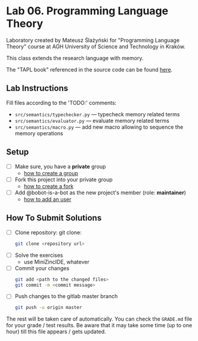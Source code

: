 # Lab 06. Programming Language Theory

Laboratory created by Mateusz Ślażyński for "Programming Language Theory" course at AGH University of Science and Technology in Kraków.

This class extends the research language with memory.

The "TAPL book" referenced in the source code can be found [here](https://github.com/MPRI/M2-4-2/blob/master/Types%20and%20Programming%20Languages.pdf).

## Lab Instructions

Fill files according to the 'TODO:' comments:
- `src/semantics/typechecker.py` — typecheck memory related terms
- `src/semantics/evaluator.py` — evaluate memory related terms
- `src/semantics/macro.py` — add new macro allowing to sequence the memory operations

## Setup 

* [ ] Make sure, you have a **private** group 
  * [how to create a group](https://docs.gitlab.com/ee/user/group/#create-a-group)
* [ ] Fork this project into your private group
  * [how to create a fork](https://docs.gitlab.com/ee/user/project/repository/forking_workflow.html#creating-a-fork)
* [ ] Add @bobot-is-a-bot as the new project's member (role: **maintainer**)
  * [how to add an user](https://docs.gitlab.com/ee/user/project/members/index.html#add-a-user)
  
## How To Submit Solutions

* [ ] Clone repository: git clone:
    ```bash 
    git clone <repository url>
    ```
* [ ] Solve the exercises 
    * use MiniZincIDE, whatever
* [ ] Commit your changes
    ```bash
    git add <path to the changed files>
    git commit -m <commit message>
    ```
* [ ] Push changes to the gitlab master branch
    ```bash
    git push -u origin master
    ```

The rest will be taken care of automatically. You can check the `GRADE.md` file for your grade / test results. Be aware that it may take some time (up to one hour) till this file appears / gets updated.  



 
